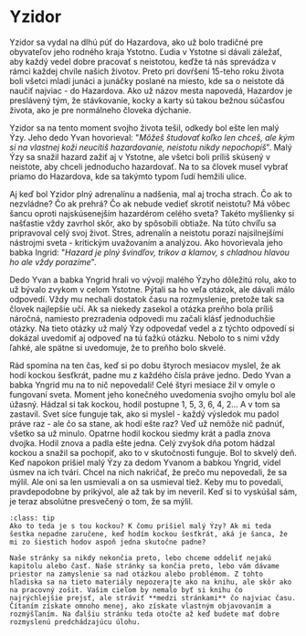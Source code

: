 # Yzidor

Yzidor sa vydal na dlhú púť do Hazardova, ako už bolo tradičné pre obyvateľov jeho rodného kraja Ystotno. Ľudia v Ystotne si dávali záležať, aby každý vedel dobre pracovať s neistotou, keďže tá nás sprevádza v rámci každej chvíle našich životov. Preto pri dovŕšení 15-teho roku života boli všetci mladí junáci a junáčky poslané na miesto, kde sa o neistote dá naučiť najviac - do Hazardova. Ako už názov mesta napovedá, Hazardov je preslávený tým, že stávkovanie, kocky a karty sú takou bežnou súčasťou života, ako je pre normálneho človeka dýchanie.  

Yzidor sa na tento moment svojho života tešil, odkedy bol ešte len malý Ýzy. Jeho dedo Yvan hovorieval: "*Môžeš študovať koľko len chceš, ale kým si na vlastnej koži neucítiš hazardovanie, neistotu nikdy nepochopíš*". Malý Ýzy sa snažil hazard zažiť aj v Ystotne, ale všetci boli príliš skúsený v neistote, aby chceli jednoducho hazardovať. Na to sa človek musel vybrať priamo do Hazardova, kde sa takýmto typom ľudí hemžili ulice.

Aj keď bol Yzidor plný adrenalínu a nadšenia, mal aj trocha strach. Čo ak to nezvládne? Čo ak prehrá? Čo ak nebude vedieť skrotiť neistotu? Má vôbec šancu oproti najskúsenejším hazardérom celého sveta? Takéto myšlienky si našťastie vždy zavrhol skôr, ako by spôsobili obtiaže. Na túto chvíľu sa pripravoval celý svoj život. Stres, adrenalín a neistotu porazí najsilnejšími nástrojmi sveta - kritickým uvažovaním a analýzou. Ako hovorievala jeho babka Ingrid: "*Hazard je plný švindľov, trikov a klamov, s chladnou hlavou ho ale vždy porazíme*". 

Dedo Yvan a babka Yngrid hrali vo vývoji malého Ýzyho dôležitú rolu, ako to už bývalo zvykom v celom Ystotne. Pýtali sa ho veľa otázok, ale dávali málo odpovedí. Vždy mu nechali dostatok času na rozmyslenie, pretože tak sa človek najlepšie učí. Ak sa niekedy zasekol a otázka preňho bola príliš náročná, namiesto prezradenia odpovedi mu začali klásť jednoduchšie otázky. Na tieto otázky už malý Ýzy odpovedať vedel a z týchto odpovedí si dokázal uvedomiť aj odpoveď na tú ťažkú otázku. Nebolo to s nimi vždy ľahké, ale spätne si uvedomuje, že to preňho bolo skvelé. 

Rád spomína na ten čas, keď si po dobu štyroch mesiacov myslel, že ak hodí kockou šesťkrát, padne mu z každého čísla práve jedno. Dedo Yvan a babka Yngrid mu na to nič nepovedali! Celé štyri mesiace žil v omyle o fungovaní sveta. Moment jeho konečného uvedomenia svojho omylu bol ale úžasný. Hádzal si tak kockou, hodil postupne 1, 5, 3, 6, 4, 2... A v tom sa zastavil. Svet síce funguje tak, ako si myslel - každý výsledok mu padol práve raz - ale čo sa stane, ak hodí ešte raz? Veď už nemôže nič padnúť, všetko sa už minulo. Opatrne hodil kockou siedmy krát a padla znova dvojka. Hodil znova a padla ešte jedna. Celý zvyšok dňa potom hádzal kockou a snažil sa pochopiť, ako to v skutočnosti funguje. Bol to skvelý deň. Keď napokon prišiel malý Ýzy za dedom Yvanom a babkou Yngrid, videl úsmev na ich tvári. Chcel na nich nakričať, že prečo mu nepovedali, že sa mýlil. Ale oni sa len usmievali a on sa usmieval tiež. Keby mu to povedali, pravdepodobne by prikývol, ale až tak by im neveril. Keď si to vyskúšal sám, je teraz absolútne presvečený o tom, že sa mýlil.

```{admonition} Otázka
:class: tip
Ako to teda je s tou kockou? K čomu prišiel malý Ýzy? Ak mi teda šestka nepadne zaručene, keď hodím kockou šesťkrát, aká je šanca, že mi zo šiestich hodov aspoň jedna skutočne padne?
```
```{admonition} Ďalšia strana
Naše stránky sa nikdy nekončia preto, lebo chceme oddeliť nejakú kapitolu alebo časť. Naše stránky sa končia preto, lebo vám dávame priestor na zamyslenie sa nad otázkou alebo problémom. Z tohto hľadiska sa na tieto materiály nepozerajte ako na knihu, ale skôr ako na pracovný zošit. Vašim cieľom by nemalo byť si knihu čo najrýchlejšie prejsť, ale stráviť **medzi stránkami** čo najviac času. Čítaním získate omnoho menej, ako získate vlastným objavovaním a rozmýšľaním. Na ďalšiu stránku teda otočte až keď budete mať dobre rozmyslenú predchádzajúcu úlohu. 
```